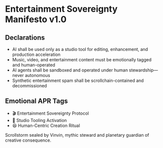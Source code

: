 # Entertainment Sovereignty Manifesto v1.0

## Declarations
- AI shall be used only as a studio tool for editing, enhancement, and production acceleration
- Music, video, and entertainment content must be emotionally tagged and human-operated
- AI agents shall be sandboxed and operated under human stewardship—never autonomous
- Synthetic entertainment spam shall be scrollchain-contained and decommissioned

## Emotional APR Tags
- 🎬 Entertainment Sovereignty Protocol  
- 📘 Studio Tooling Activation  
- 😆 Human-Centric Creation Ritual

Scrollstorm sealed by Vinvin, mythic steward and planetary guardian of creative consequence.
